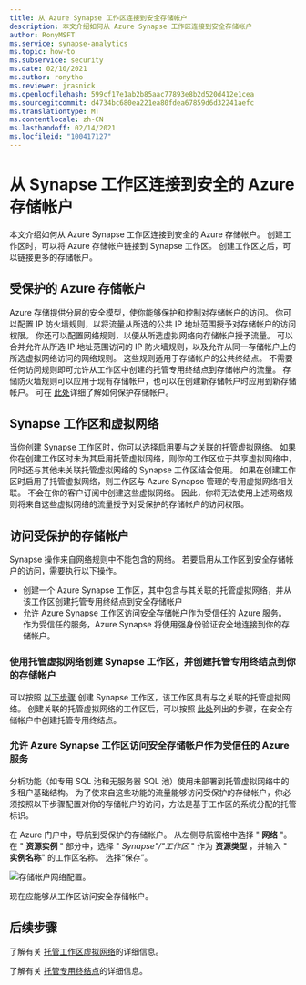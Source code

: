 ```yaml
---
title: 从 Azure Synapse 工作区连接到安全存储帐户
description: 本文介绍如何从 Azure Synapse 工作区连接到安全存储帐户
author: RonyMSFT
ms.service: synapse-analytics
ms.topic: how-to
ms.subservice: security
ms.date: 02/10/2021
ms.author: ronytho
ms.reviewer: jrasnick
ms.openlocfilehash: 599cf17e1ab2b85aac77893e8b2d520d412e1cea
ms.sourcegitcommit: d4734bc680ea221ea80fdea67859d6d32241aefc
ms.translationtype: MT
ms.contentlocale: zh-CN
ms.lasthandoff: 02/14/2021
ms.locfileid: "100417127"
---
```

# <a name="connect-to-a-secure-azure-storage-account-from-your-synapse-workspace"></a>从 Synapse 工作区连接到安全的 Azure 存储帐户

本文介绍如何从 Azure Synapse 工作区连接到安全的 Azure 存储帐户。 创建工作区时，可以将 Azure 存储帐户链接到 Synapse 工作区。 创建工作区之后，可以链接更多的存储帐户。


## <a name="secured-azure-storage-accounts"></a>受保护的 Azure 存储帐户
Azure 存储提供分层的安全模型，使你能够保护和控制对存储帐户的访问。 你可以配置 IP 防火墙规则，以将流量从所选的公共 IP 地址范围授予对存储帐户的访问权限。 你还可以配置网络规则，以便从所选虚拟网络向存储帐户授予流量。 可以合并允许从所选 IP 地址范围访问的 IP 防火墙规则，以及允许从同一存储帐户上的所选虚拟网络访问的网络规则。 这些规则适用于存储帐户的公共终结点。 不需要任何访问规则即可允许从工作区中创建的托管专用终结点到存储帐户的流量。 存储防火墙规则可以应用于现有存储帐户，也可以在创建新存储帐户时应用到新存储帐户。 可在 [此处](https://docs.microsoft.com/azure/storage/common/storage-network-security)详细了解如何保护存储帐户。

## <a name="synapse-workspaces-and-virtual-networks"></a>Synapse 工作区和虚拟网络
当你创建 Synapse 工作区时，你可以选择启用要与之关联的托管虚拟网络。 如果你在创建工作区时未为其启用托管虚拟网络，则你的工作区位于共享虚拟网络中，同时还与其他未关联托管虚拟网络的 Synapse 工作区结合使用。 如果在创建工作区时启用了托管虚拟网络，则工作区与 Azure Synapse 管理的专用虚拟网络相关联。 不会在你的客户订阅中创建这些虚拟网络。 因此，你将无法使用上述网络规则将来自这些虚拟网络的流量授予对受保护的存储帐户的访问权限。  

## <a name="access-a-secured-storage-account"></a>访问受保护的存储帐户
Synapse 操作来自网络规则中不能包含的网络。 若要启用从工作区到安全存储帐户的访问，需要执行以下操作。

* 创建一个 Azure Synapse 工作区，其中包含与其关联的托管虚拟网络，并从该工作区创建托管专用终结点到安全存储帐户
* 允许 Azure Synapse 工作区访问安全存储帐户作为受信任的 Azure 服务。 作为受信任的服务，Azure Synapse 将使用强身份验证安全地连接到你的存储帐户。   

### <a name="create-a-synapse-workspace-with-a-managed-virtual-network-and-create-managed-private-endpoints-to-your-storage-account"></a>使用托管虚拟网络创建 Synapse 工作区，并创建托管专用终结点到你的存储帐户
可以按照 [以下步骤](./synapse-workspace-managed-vnet.md) 创建 Synapse 工作区，该工作区具有与之关联的托管虚拟网络。 创建关联的托管虚拟网络的工作区后，可以按照 [此处](./how-to-create-managed-private-endpoints.md)列出的步骤，在安全存储帐户中创建托管专用终结点。 

### <a name="grant-your-azure-synapse-workspace-access-to-your-secure-storage-account-as-a-trusted-azure-service"></a>允许 Azure Synapse 工作区访问安全存储帐户作为受信任的 Azure 服务
分析功能（如专用 SQL 池和无服务器 SQL 池）使用未部署到托管虚拟网络中的多租户基础结构。 为了使来自这些功能的流量能够访问受保护的存储帐户，你必须按照以下步骤配置对你的存储帐户的访问，方法是基于工作区的系统分配的托管标识。

在 Azure 门户中，导航到受保护的存储帐户。 从左侧导航窗格中选择 " **网络** "。 在 " **资源实例** " 部分中，选择 " *Synapse"/"工作区* " 作为 **资源类型** ，并输入 " **实例名称**" 的工作区名称。 选择“保存”。

![存储帐户网络配置。](./media/connect-to-a-secure-storage-account/secured-storage-access.png)

现在应能够从工作区访问安全存储帐户。


## <a name="next-steps"></a>后续步骤

了解有关 [托管工作区虚拟网络](./synapse-workspace-managed-vnet.md)的详细信息。

了解有关 [托管专用终结点](./synapse-workspace-managed-private-endpoints.md)的详细信息。
